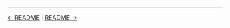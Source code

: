 

<!-- FooterStart -->
---
[← README](../03_08_schedule_jobs/README.md) | [README →](../03_10_solution_use_a_build_tool_parameters/README.md)
<!-- FooterEnd -->
